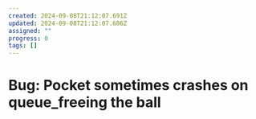 ```yaml
---
created: 2024-09-08T21:12:07.691Z
updated: 2024-09-08T21:12:07.686Z
assigned: ""
progress: 0
tags: []
---
```


# Bug: Pocket sometimes crashes on queue_freeing the ball
